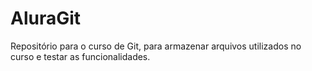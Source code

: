 # AluraGit
Repositório para o curso de Git, para armazenar arquivos utilizados no curso e testar as funcionalidades. 
